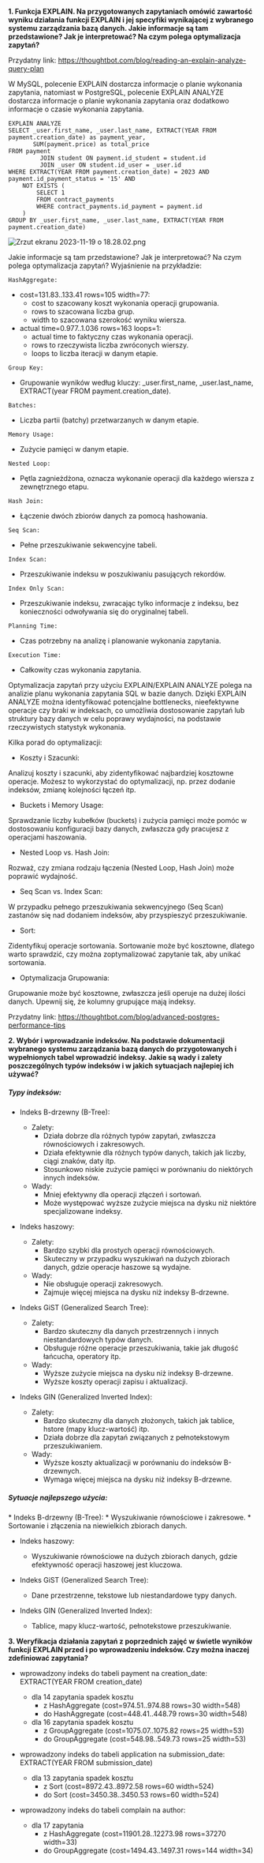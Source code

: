 **1. Funkcja EXPLAIN. Na przygotowanych zapytaniach omówić zawartość wyniku działania funkcji EXPLAIN
i jej specyfiki wynikającej z wybranego systemu zarządzania bazą danych. Jakie informacje są tam
przedstawione? Jak je interpretować? Na czym polega optymalizacja zapytań?**

Przydatny link: https://thoughtbot.com/blog/reading-an-explain-analyze-query-plan

W MySQL, polecenie EXPLAIN dostarcza informacje o planie wykonania zapytania, natomiast w PostgreSQL, polecenie EXPLAIN ANALYZE 
dostarcza informacje o planie wykonania zapytania oraz dodatkowo informacje o czasie wykonania zapytania.

```postgresql
EXPLAIN ANALYZE
SELECT _user.first_name, _user.last_name, EXTRACT(YEAR FROM payment.creation_date) as payment_year,
       SUM(payment.price) as total_price
FROM payment
         JOIN student ON payment.id_student = student.id
         JOIN _user ON student.id_user = _user.id
WHERE EXTRACT(YEAR FROM payment.creation_date) = 2023 AND payment.id_payment_status = '15' AND
    NOT EXISTS (
        SELECT 1
        FROM contract_payments
        WHERE contract_payments.id_payment = payment.id
    )
GROUP BY _user.first_name, _user.last_name, EXTRACT(YEAR FROM payment.creation_date)
```

![Zrzut ekranu 2023-11-19 o 18.28.02.png](src%2Fmain%2Fjava%2Fcom%2Fexample%2Fdatagenerator%2Fphotos%2FZrzut%20ekranu%202023-11-19%20o%2018.28.02.png)

Jakie informacje są tam przedstawione? Jak je interpretować? Na czym polega optymalizacja zapytań? Wyjaśnienie na przykładzie:

```HashAggregate:```

* cost=131.83..133.41 rows=105 width=77:
    * cost to szacowany koszt wykonania operacji grupowania.
    * rows to szacowana liczba grup.
    * width to szacowana szerokość wyniku wiersza.
* actual time=0.977..1.036 rows=163 loops=1:
    * actual time to faktyczny czas wykonania operacji.
    * rows to rzeczywista liczba zwróconych wierszy.
    * loops to liczba iteracji w danym etapie.

```Group Key:```

* Grupowanie wyników według kluczy: _user.first_name, _user.last_name, EXTRACT(year FROM payment.creation_date).

```Batches:```

* Liczba partii (batchy) przetwarzanych w danym etapie.

```Memory Usage:```

* Zużycie pamięci w danym etapie.

```Nested Loop:```

* Pętla zagnieżdżona, oznacza wykonanie operacji dla każdego wiersza z zewnętrznego etapu.

```Hash Join:```

* Łączenie dwóch zbiorów danych za pomocą hashowania.

```Seq Scan:```

* Pełne przeszukiwanie sekwencyjne tabeli.

```Index Scan:```

* Przeszukiwanie indeksu w poszukiwaniu pasujących rekordów.

```Index Only Scan:```

* Przeszukiwanie indeksu, zwracając tylko informacje z indeksu, bez konieczności odwoływania się do oryginalnej tabeli.

```Planning Time:```

* Czas potrzebny na analizę i planowanie wykonania zapytania.

```Execution Time:```

* Całkowity czas wykonania zapytania.


Optymalizacja zapytań przy użyciu EXPLAIN/EXPLAIN ANALYZE polega na analizie planu wykonania zapytania SQL w bazie danych. 
Dzięki EXPLAIN ANALYZE można identyfikować potencjalne bottlenecks, nieefektywne operacje czy braki w indeksach, co umożliwia 
dostosowanie zapytań lub struktury bazy danych w celu poprawy wydajności, na podstawie rzeczywistych statystyk wykonania.

Kilka porad do optymalizacji:
* Koszty i Szacunki:

Analizuj koszty i szacunki, aby zidentyfikować najbardziej kosztowne operacje. Możesz to wykorzystać do optymalizacji, np. przez dodanie indeksów, zmianę kolejności łączeń itp.
* Buckets i Memory Usage:

Sprawdzanie liczby kubełków (buckets) i zużycia pamięci może pomóc w dostosowaniu konfiguracji bazy danych, zwłaszcza gdy pracujesz z operacjami haszowania.
* Nested Loop vs. Hash Join:

Rozważ, czy zmiana rodzaju łączenia (Nested Loop, Hash Join) może poprawić wydajność.
* Seq Scan vs. Index Scan:

W przypadku pełnego przeszukiwania sekwencyjnego (Seq Scan) zastanów się nad dodaniem indeksów, aby przyspieszyć przeszukiwanie.
* Sort:

Zidentyfikuj operacje sortowania. Sortowanie może być kosztowne, dlatego warto sprawdzić, czy można zoptymalizować zapytanie tak, aby unikać sortowania.
* Optymalizacja Grupowania:

Grupowanie może być kosztowne, zwłaszcza jeśli operuje na dużej ilości danych. Upewnij się, że kolumny grupujące mają indeksy.


Przydatny link: https://thoughtbot.com/blog/advanced-postgres-performance-tips

**2. Wybór i wprowadzanie indeksów. Na podstawie dokumentacji wybranego systemu zarządzania bazą
danych do przygotowanych i wypełnionych tabel wprowadzić indeksy. Jakie są wady i zalety
poszczególnych typów indeksów i w jakich sytuacjach najlepiej ich używać?**

<h5>Typy indeksów:</h5>

* Indeks B-drzewny (B-Tree):
  * Zalety:
    * Działa dobrze dla różnych typów zapytań, zwłaszcza równościowych i zakresowych.
    * Działa efektywnie dla różnych typów danych, takich jak liczby, ciągi znaków, daty itp.
    * Stosunkowo niskie zużycie pamięci w porównaniu do niektórych innych indeksów.
  * Wady:
    * Mniej efektywny dla operacji złączeń i sortowań.
    * Może występować wyższe zużycie miejsca na dysku niż niektóre specjalizowane indeksy.

* Indeks haszowy:
  * Zalety:
    * Bardzo szybki dla prostych operacji równościowych.
    * Skuteczny w przypadku wyszukiwań na dużych zbiorach danych, gdzie operacje haszowe są wydajne.
  * Wady:
    * Nie obsługuje operacji zakresowych.
    * Zajmuje więcej miejsca na dysku niż indeksy B-drzewne.

* Indeks GiST (Generalized Search Tree):
  * Zalety:
    * Bardzo skuteczny dla danych przestrzennych i innych niestandardowych typów danych.
    * Obsługuje różne operacje przeszukiwania, takie jak długość łańcucha, operatory itp.
  * Wady:
    * Wyższe zużycie miejsca na dysku niż indeksy B-drzewne.
    * Wyższe koszty operacji zapisu i aktualizacji.

* Indeks GIN (Generalized Inverted Index):
  * Zalety:
    * Bardzo skuteczny dla danych złożonych, takich jak tablice, hstore (mapy klucz-wartość) itp.
    * Działa dobrze dla zapytań związanych z pełnotekstowym przeszukiwaniem.
  * Wady:
    * Wyższe koszty aktualizacji w porównaniu do indeksów B-drzewnych.
    * Wymaga więcej miejsca na dysku niż indeksy B-drzewne.


<h5>Sytuacje najlepszego użycia:</h5>
* Indeks B-drzewny (B-Tree):
  * Wyszukiwanie równościowe i zakresowe.
  * Sortowanie i złączenia na niewielkich zbiorach danych.

* Indeks haszowy:
  * Wyszukiwanie równościowe na dużych zbiorach danych, gdzie efektywność operacji haszowej jest kluczowa.

* Indeks GiST (Generalized Search Tree):
  * Dane przestrzenne, tekstowe lub niestandardowe typy danych.

* Indeks GIN (Generalized Inverted Index):
  * Tablice, mapy klucz-wartość, pełnotekstowe przeszukiwanie.


**3. Weryfikacja działania zapytań z poprzednich zajęć w świetle wyników funkcji EXPLAIN przed i po
wprowadzeniu indeksów. Czy można inaczej zdefiniować zapytania?**

* wprowadzony indeks do tabeli payment na creation_date:
EXTRACT(YEAR FROM creation_date)
  * dla 14 zapytania spadek kosztu
    * z HashAggregate  (cost=974.51..974.88 rows=30 width=548)
    * do HashAggregate  (cost=448.41..448.79 rows=30 width=548)
  * dla 16 zapytania spadek kosztu
    * z GroupAggregate  (cost=1075.07..1075.82 rows=25 width=53)
    * do GroupAggregate  (cost=548.98..549.73 rows=25 width=53)

* wprowadzony indeks do tabeli application na submission_date:
EXTRACT(YEAR FROM submission_date)
  * dla 13 zapytania spadek kosztu
    * z Sort  (cost=8972.43..8972.58 rows=60 width=524)
    * do Sort  (cost=3450.38..3450.53 rows=60 width=524)
    
* wprowadzony indeks do tabeli complain na author:
  * dla 17 zapytania
    * z HashAggregate  (cost=11901.28..12273.98 rows=37270 width=33)
    * do GroupAggregate  (cost=1494.43..1497.31 rows=144 width=34)